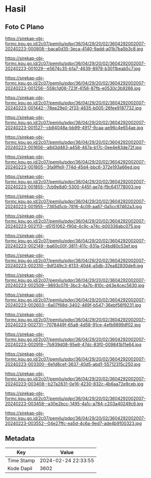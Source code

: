 # Hasil

## Foto C Plano

https://sirekap-obj-formc.kpu.go.id/2c07/pemilu/pdpr/36/04/29/20/02/3604292002007-20240223-000808--baca0d35-3eca-4140-9add-a01b7ba5b3c8.jpg

https://sirekap-obj-formc.kpu.go.id/2c07/pemilu/pdpr/36/04/29/20/02/3604292002007-20240223-001029--e5674c35-b1a7-4639-8978-b3011beab5c7.jpg

https://sirekap-obj-formc.kpu.go.id/2c07/pemilu/pdpr/36/04/29/20/02/3604292002007-20240223-001256--559c1d06-723f-4156-87fb-e0530c3b9266.jpg

https://sirekap-obj-formc.kpu.go.id/2c07/pemilu/pdpr/36/04/29/20/02/3604292002007-20240223-001442--78ee29e0-2f33-4635-b005-26fee9187732.jpg

https://sirekap-obj-formc.kpu.go.id/2c07/pemilu/pdpr/36/04/29/20/02/3604292002007-20240223-001527--cb84048a-bb99-4917-9caa-ae96c4e654ae.jpg

https://sirekap-obj-formc.kpu.go.id/2c07/pemilu/pdpr/36/04/29/20/02/3604292002007-20240223-001656--a8d3d483-a458-467a-b17c-0ee4e83de72f.jpg

https://sirekap-obj-formc.kpu.go.id/2c07/pemilu/pdpr/36/04/29/20/02/3604292002007-20240223-001805--3fa9ffe9-774d-45d4-bbc6-372e193a66ed.jpg

https://sirekap-obj-formc.kpu.go.id/2c07/pemilu/pdpr/36/04/29/20/02/3604292002007-20240223-001855--7cb9e8d0-5300-445f-ae7d-f9c641778003.jpg

https://sirekap-obj-formc.kpu.go.id/2c07/pemilu/pdpr/36/04/29/20/02/3604292002007-20240223-001955--7365d5cb-7816-4c09-aa87-0a5cc97462a3.jpg

https://sirekap-obj-formc.kpu.go.id/2c07/pemilu/pdpr/36/04/29/20/02/3604292002007-20240223-002113--d5151062-f90d-4c9c-a74c-b00336abc075.jpg

https://sirekap-obj-formc.kpu.go.id/2c07/pemilu/pdpr/36/04/29/20/02/3604292002007-20240223-002149--ba60c00f-3811-411c-931a-f24bd80c53ef.jpg

https://sirekap-obj-formc.kpu.go.id/2c07/pemilu/pdpr/36/04/29/20/02/3604292002007-20240223-002310--9df249c3-8133-40d4-a5db-37ea82830de9.jpg

https://sirekap-obj-formc.kpu.go.id/2c07/pemilu/pdpr/36/04/29/20/02/3604292002007-20240223-002509--9893c076-3bc3-4a7b-810c-d43e4cec5630.jpg

https://sirekap-obj-formc.kpu.go.id/2c07/pemilu/pdpr/36/04/29/20/02/3604292002007-20240223-002603--6a07f68d-3402-469f-b547-36ebf56f9231.jpg

https://sirekap-obj-formc.kpu.go.id/2c07/pemilu/pdpr/36/04/29/20/02/3604292002007-20240223-002731--7078449f-65a8-4d58-91ce-4efb9899df02.jpg

https://sirekap-obj-formc.kpu.go.id/2c07/pemilu/pdpr/36/04/29/20/02/3604292002007-20240223-002919--7b939d08-95e8-47dc-83f0-009841b11e64.jpg

https://sirekap-obj-formc.kpu.go.id/2c07/pemilu/pdpr/36/04/29/20/02/3604292002007-20240223-003300--6e1d8cef-3637-40d5-abd1-55712315c250.jpg

https://sirekap-obj-formc.kpu.go.id/2c07/pemilu/pdpr/36/04/29/20/02/3604292002007-20240223-003408--b27a2831-0e16-4230-832c-4b6aa72e9ceb.jpg

https://sirekap-obj-formc.kpu.go.id/2c07/pemilu/pdpr/36/04/29/20/02/3604292002007-20240223-003458--a30e2bcc-1495-4a1c-a784-c203a40249c6.jpg

https://sirekap-obj-formc.kpu.go.id/2c07/pemilu/pdpr/36/04/29/20/02/3604292002007-20240223-003552--04e27ffc-ea5d-4c6a-9ed7-ade4b9100323.jpg


## Metadata

| Key        | Value               |
| ---------- | ------------------- |
| Time Stamp | 2024-02-24 22:33:55 |
| Kode Dapil | 3602                |



